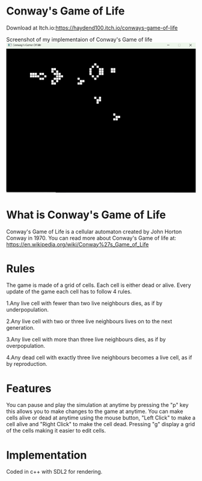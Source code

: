 # Conway's Game of Life
Download at Itch.io:https://haydend100.itch.io/conways-game-of-life

Screenshot of my implementaion of Conway's Game of life 
![screenshot](/docs/assets/screenshot1.png)


# What is Conway's Game of Life
Conway's Game of Life is a cellular automaton created by John Horton Conway in 1970. You can read more about Conway's Game of life at: https://en.wikipedia.org/wiki/Conway%27s_Game_of_Life

# Rules
The game is made of a grid of cells. Each cell is either dead or alive. Every update of the game each cell has to follow 4 rules.

 1.Any live cell with fewer than two live neighbours dies, as if by underpopulation.
 
 2.Any live cell with two or three live neighbours lives on to the next generation.
 
 3.Any live cell with more than three live neighbours dies, as if by overpopulation.
 
 4.Any dead cell with exactly three live neighbours becomes a live cell, as if by reproduction.

# Features
You can pause and play the simulation at anytime by pressing the "p" key this allows you to make changes to the game at anytime.
You can make cells alive or dead at anytime using the mouse button, "Left Click" to make a cell alive and "Right Click" to make the cell dead.
Pressing "g" display a grid of the cells making it easier to edit cells.

# Implementation
Coded in c++ with SDL2 for rendering.


